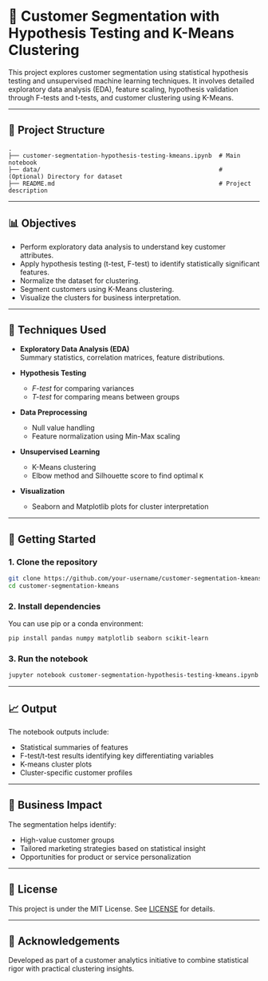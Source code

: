 # 🧠 Customer Segmentation with Hypothesis Testing and K-Means Clustering

This project explores customer segmentation using statistical hypothesis testing and unsupervised machine learning techniques. It involves detailed exploratory data analysis (EDA), feature scaling, hypothesis validation through F-tests and t-tests, and customer clustering using K-Means.

---

## 📂 Project Structure

```
.
├── customer-segmentation-hypothesis-testing-kmeans.ipynb  # Main notebook
├── data/                                                  # (Optional) Directory for dataset
├── README.md                                              # Project description
```

---

## 📊 Objectives

- Perform exploratory data analysis to understand key customer attributes.
- Apply hypothesis testing (t-test, F-test) to identify statistically significant features.
- Normalize the dataset for clustering.
- Segment customers using K-Means clustering.
- Visualize the clusters for business interpretation.

---

## 🧪 Techniques Used

- **Exploratory Data Analysis (EDA)**  
  Summary statistics, correlation matrices, feature distributions.

- **Hypothesis Testing**  
  - *F-test* for comparing variances  
  - *T-test* for comparing means between groups

- **Data Preprocessing**  
  - Null value handling  
  - Feature normalization using Min-Max scaling

- **Unsupervised Learning**  
  - K-Means clustering  
  - Elbow method and Silhouette score to find optimal `K`

- **Visualization**  
  - Seaborn and Matplotlib plots for cluster interpretation

---

## 🚀 Getting Started

### 1. Clone the repository

```bash
git clone https://github.com/your-username/customer-segmentation-kmeans.git
cd customer-segmentation-kmeans
```

### 2. Install dependencies

You can use pip or a conda environment:

```bash
pip install pandas numpy matplotlib seaborn scikit-learn
```

### 3. Run the notebook

```bash
jupyter notebook customer-segmentation-hypothesis-testing-kmeans.ipynb
```

---

## 📈 Output

The notebook outputs include:
- Statistical summaries of features
- F-test/t-test results identifying key differentiating variables
- K-means cluster plots
- Cluster-specific customer profiles

---

## 📌 Business Impact

The segmentation helps identify:
- High-value customer groups
- Tailored marketing strategies based on statistical insight
- Opportunities for product or service personalization

---

## 📝 License

This project is under the MIT License. See [LICENSE](LICENSE) for details.

---

## 🙌 Acknowledgements

Developed as part of a customer analytics initiative to combine statistical rigor with practical clustering insights.
